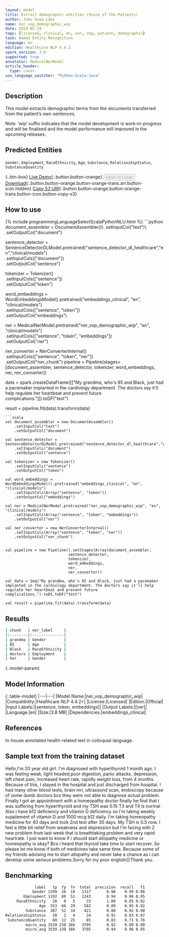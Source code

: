 ```yaml
---
layout: model
title: Extract demographic entities (Voice of the Patients)
author: John Snow Labs
name: ner_vop_demographic_wip
date: 2023-05-19
tags: [licensed, clinical, en, ner, vop, patient, demographic]
task: Named Entity Recognition
language: en
edition: Healthcare NLP 4.4.2
spark_version: 3.0
supported: true
annotator: MedicalNerModel
article_header:
  type: cover
use_language_switcher: "Python-Scala-Java"
---
```


## Description

This model extracts demographic terms from the documents transferred from the patient’s own sentences.

Note: ‘wip’ suffix indicates that the model development is work-in-progress and will be finalised and the model performance will improved in the upcoming releases.

## Predicted Entities

`Gender`, `Employment`, `RaceEthnicity`, `Age`, `Substance`, `RelationshipStatus`, `SubstanceQuantity`

{:.btn-box}
[Live Demo](https://demo.johnsnowlabs.com/healthcare/VOICE_OF_THE_PATIENTS/){:.button.button-orange}
<button class="button button-orange" disabled>Open in Colab</button>
[Download](https://s3.amazonaws.com/auxdata.johnsnowlabs.com/clinical/models/ner_vop_demographic_wip_en_4.4.2_3.0_1684512408110.zip){:.button.button-orange.button-orange-trans.arr.button-icon.hidden}
[Copy S3 URI](s3://auxdata.johnsnowlabs.com/clinical/models/ner_vop_demographic_wip_en_4.4.2_3.0_1684512408110.zip){:.button.button-orange.button-orange-trans.button-icon.button-copy-s3}

## How to use



<div class="tabs-box" markdown="1">
{% include programmingLanguageSelectScalaPythonNLU.html %}
```python
document_assembler = DocumentAssembler()\
    .setInputCol("text")\
    .setOutputCol("document")

sentence_detector = SentenceDetectorDLModel.pretrained("sentence_detector_dl_healthcare","en","clinical/models")\
    .setInputCols(["document"])\
    .setOutputCol("sentence")

tokenizer = Tokenizer() \
    .setInputCols(["sentence"]) \
    .setOutputCol("token")

word_embeddings = WordEmbeddingsModel().pretrained("embeddings_clinical", "en", "clinical/models")\
    .setInputCols(["sentence", "token"]) \
    .setOutputCol("embeddings")                

ner = MedicalNerModel.pretrained("ner_vop_demographic_wip", "en", "clinical/models") \
    .setInputCols(["sentence", "token", "embeddings"]) \
    .setOutputCol("ner")

ner_converter = NerConverterInternal() \
    .setInputCols(["sentence", "token", "ner"]) \
    .setOutputCol("ner_chunk")
pipeline = Pipeline(stages=[document_assembler,
                            sentence_detector,
                            tokenizer,
                            word_embeddings,
                            ner,
                            ner_converter])

data = spark.createDataFrame([["My grandma, who's 85 and Black, just had a pacemaker implanted in the cardiology department. The doctors say it'll help regulate her heartbeat and prevent future complications."]]).toDF("text")

result = pipeline.fit(data).transform(data)

```
```scala
val document_assembler = new DocumentAssembler()
    .setInputCol("text")
    .setOutputCol("document")
    
val sentence_detector = SentenceDetectorDLModel.pretrained("sentence_detector_dl_healthcare","en","clinical/models")
    .setInputCols("document")
    .setOutputCol("sentence")
    
val tokenizer = new Tokenizer()
    .setInputCols("sentence")
    .setOutputCol("token")
    
val word_embeddings = WordEmbeddingsModel().pretrained("embeddings_clinical", "en", "clinical/models")
    .setInputCols(Array("sentence", "token"))
    .setOutputCol("embeddings")                
    
val ner = MedicalNerModel.pretrained("ner_vop_demographic_wip", "en", "clinical/models")
    .setInputCols(Array("sentence", "token", "embeddings"))
    .setOutputCol("ner")
    
val ner_converter = new NerConverterInternal()
    .setInputCols(Array("sentence", "token", "ner"))
    .setOutputCol("ner_chunk")

        
val pipeline = new Pipeline().setStages(Array(document_assembler,
                            sentence_detector,
                            tokenizer,
                            word_embeddings,
                            ner,
                            ner_converter))    

val data = Seq("My grandma, who's 85 and Black, just had a pacemaker implanted in the cardiology department. The doctors say it'll help regulate her heartbeat and prevent future complications.").toDS.toDF("text")

val result = pipeline.fit(data).transform(data)

```
</div>

## Results

```bash
| chunk   | ner_label     |
|:--------|:--------------|
| grandma | Gender        |
| 85      | Age           |
| Black   | RaceEthnicity |
| doctors | Employment    |
| her     | Gender        |
```

{:.model-param}
## Model Information

{:.table-model}
|---|---|
|Model Name:|ner_vop_demographic_wip|
|Compatibility:|Healthcare NLP 4.4.2+|
|License:|Licensed|
|Edition:|Official|
|Input Labels:|[sentence, token, embeddings]|
|Output Labels:|[ner]|
|Language:|en|
|Size:|3.8 MB|
|Dependencies:|embeddings_clinical|

## References

In-house annotated health-related text in colloquial language.

## Sample text from the training dataset

Hello,I'm 20 year old girl. I'm diagnosed with hyperthyroid 1 month ago. I was feeling weak, light headed,poor digestion, panic attacks, depression, left chest pain, increased heart rate, rapidly weight loss,  from 4 months. Because of this, I stayed in the hospital and just discharged from hospital. I had many other blood tests, brain mri, ultrasound scan, endoscopy because of some dumb doctors bcs they were not able to diagnose actual problem. Finally I got an appointment with a homeopathy doctor finally he find that i was suffering from hyperthyroid and my TSH was 0.15 T3 and T4 is normal . Also i have b12 deficiency and vitamin D deficiency so I'm taking weekly supplement of vitamin D and 1000 mcg b12 daily. I'm taking homeopathy medicine for 40 days and took 2nd test after 30 days. My TSH is 0.5 now. I feel a little bit relief from weakness and depression but I'm facing with 2 new problem from last week that is breathtaking problem and very rapid heartrate. I just want to know if i should start allopathy medicine or homeopathy is okay? Bcs i heard that thyroid take time to start recover. So please let me know if both of medicines take same time. Because some of my friends advising me to start allopathy and never take a chance as i can develop some serious problems.Sorry for my poor english😐Thank you.

## Benchmarking

```bash
             label   tp  fp  fn  total  precision  recall   f1
            Gender 1299  26  18   1317       0.98    0.99 0.98
        Employment 1192  80  51   1243       0.94    0.96 0.95
     RaceEthnicity   28   0   5     33       1.00    0.85 0.92
               Age  553  66  29    582       0.89    0.95 0.92
         Substance  387  52  34    421       0.88    0.92 0.90
RelationshipStatus   20   2   4     24       0.91    0.83 0.87
 SubstanceQuantity   60  12  25     85       0.83    0.71 0.76
         macro_avg 3539 238 166   3705       0.92    0.89 0.90
         micro_avg 3539 238 166   3705       0.94    0.96 0.95
```

